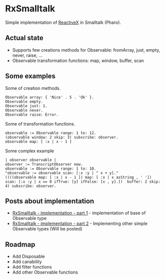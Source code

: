 # RxSmalltalk
Simple implementation of [ReactiveX](http://reactivex.io/) in Smalltalk (Pharo).

## Actual state
- Supports few creations methods for Observable: fromArray, just, empty, never, raise, ...
- Observable transformation functions: map, window, buffer, scan

## Some examples
Some of creation methods.

``` smalltalk
Observable array: { 'Nice' . 5 . 'Ok' }.
Observable empty.
Observable just: 1.
Observable never.
Observable raise: Error.
```

Some of transformation functions.

``` smalltalk
observable := Observable range: 1 to: 12.
(observable window: 2 skip: 3) subscribe: observer.
observable map: [ :x | x - 1 ]
```

Some complex example

``` smalltalk
| observer observable |
observer := TranscriptObserver new.
observable := Observable range: 1 to: 10.
"observable := observable scan: [:x :y | ^ x + y]."
((((observable map: [ :x | x - 1 ]) map: [ :x | x asString , ' ']) scan: [:x :y | x == 0 ifTrue: [y] ifFalse: [x , y].])  buffer: 2 skip: 4) subscribe: observer.
```

## Posts about implementation
- [RxSmalltalk - implementation - part 1](https://www.reactiveworld.net/2018/03/11/RxSmalltalk-part01.html) - implementation of base of Observable type
- [RxSmalltalk - implementation - part 2](https://www.reactiveworld.net/2018/04/08/RxSmalltalk-part02.html) - Implementing other simple Observable types (Will be posted)

## Roadmap
- Add Disposable
- Add canability
- Add filter functions
- Add other Observable functions
